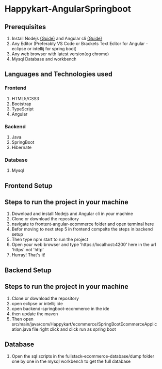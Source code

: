 # Happykart-AngularSpringboot


## Prerequisites
1. Install Nodejs [(Guide)](https://nodejs.org/en/download/) and Angular cli [(Guide)](https://angular.io/cli)
2. Any Editor (Preferably VS Code or Brackets Text Editor for Angular - eclipse or intellij for spring boot)
3. Any web browser with latest version(eg chrome)
4. Mysql Database and workbench

## Languages and Technologies used
### Frontend
1. HTML5/CSS3
2. Bootstrap
3. TypeScript
4. Angular

### Backend
1. Java
2. SpringBoot
3. Hibernate

### Database
1. Mysql

## Frontend Setup
## Steps to run the project in your machine
1. Download and install Nodejs and Angular cli in your machine
2. Clone or download the repository
3. navigate to frontent-angular-ecommerce folder and open terminal here
4. Befor moving to next step 5 in frontend compelte the steps in backend setup
5. Then type npm start to run the project 
6. Open your web browser and type 'https://localhost:4200' here in the url 'https' not 'http'
7. Hurray! That's it!


## Backend Setup
## Steps to run the project in your machine
1. Clone or download the repository
2. open eclipse or intellij ide
3. open backend-springboot-ecommerce in the ide
4. then update the maven
5. Then open src/main/java/com/Happykart/ecommerce/SpringBootEcommerceApplication.java file right click and click run as spring boot 

## Database
1. Open the sql scripts in the fullstack-ecommerce-database/dump folder one by one in the mysql workbench to get the full database


